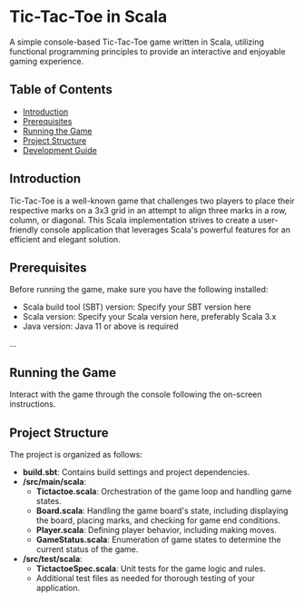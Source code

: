 # Tic-Tac-Toe in Scala

A simple console-based Tic-Tac-Toe game written in Scala, utilizing functional programming principles to provide an interactive and enjoyable gaming experience.

## Table of Contents

- [Introduction](#introduction)
- [Prerequisites](#prerequisites)
- [Running the Game](#running-the-game)
- [Project Structure](#project-structure)
- [Development Guide](#development-guide)

## Introduction

Tic-Tac-Toe is a well-known game that challenges two players to place their respective marks on a 3x3 grid in an attempt to align three marks in a row, column, or diagonal. This Scala implementation strives to create a user-friendly console application that leverages Scala's powerful features for an efficient and elegant solution.

## Prerequisites

Before running the game, make sure you have the following installed:
- Scala build tool (SBT) version: Specify your SBT version here
- Scala version: Specify your Scala version here, preferably Scala 3.x
- Java version: Java 11 or above is required

...

## Running the Game

Interact with the game through the console following the on-screen instructions.

## Project Structure

The project is organized as follows:

- **build.sbt**: Contains build settings and project dependencies.
- **/src/main/scala**:
  - **Tictactoe.scala**: Orchestration of the game loop and handling game states.
  - **Board.scala**: Handling the game board's state, including displaying the board, placing marks, and checking for game end conditions.
  - **Player.scala**: Defining player behavior, including making moves.
  - **GameStatus.scala**: Enumeration of game states to determine the current status of the game.
- **/src/test/scala**:
  - **TictactoeSpec.scala**: Unit tests for the game logic and rules.
  - Additional test files as needed for thorough testing of your application.
